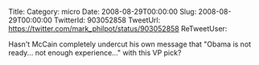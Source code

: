 Title: 
Category: micro
Date: 2008-08-29T00:00:00
Slug: 2008-08-29T00:00:00
TwitterId: 903052858
TweetUrl: https://twitter.com/mark_philpot/status/903052858
ReTweetUser: 

Hasn't McCain completely undercut his own message that "Obama is not ready... not enough experience..." with this VP pick?